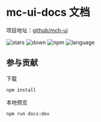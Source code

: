 # mc-ui-docs 文档

项目地址：[github/mch-ui](https://github.com/minchao920917/mch-ui)

![stars](https://img.shields.io/github/stars/minchao920917/mch-ui)
![down](https://img.shields.io/npm/dm/mch-ui)
![npm](https://img.shields.io/npm/v/mch-ui)
![language](https://img.shields.io/badge/language-vue-red)
## 参与贡献

下载

```bash
npm install
```

本地预览

```bash
npm run docs:dev
```
